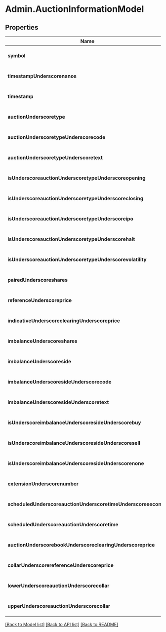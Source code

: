 # Admin.AuctionInformationModel

## Properties
Name | Type | Description | Notes
------------ | ------------- | ------------- | -------------
**symbol** | **string** |  | [optional] [default to null]
**timestampUnderscorenanos** | **integer** |  | [optional] [default to null]
**timestamp** | **string** |  | [optional] [default to null]
**auctionUnderscoretype** | **integer** |  | [optional] [default to null]
**auctionUnderscoretypeUnderscorecode** | **string** |  | [optional] [default to null]
**auctionUnderscoretypeUnderscoretext** | **string** |  | [optional] [default to null]
**isUnderscoreauctionUnderscoretypeUnderscoreopening** | **boolean** |  | [optional] [default to null]
**isUnderscoreauctionUnderscoretypeUnderscoreclosing** | **boolean** |  | [optional] [default to null]
**isUnderscoreauctionUnderscoretypeUnderscoreipo** | **boolean** |  | [optional] [default to null]
**isUnderscoreauctionUnderscoretypeUnderscorehalt** | **boolean** |  | [optional] [default to null]
**isUnderscoreauctionUnderscoretypeUnderscorevolatility** | **boolean** |  | [optional] [default to null]
**pairedUnderscoreshares** | **integer** |  | [optional] [default to null]
**referenceUnderscoreprice** | **float** |  | [optional] [default to null]
**indicativeUnderscoreclearingUnderscoreprice** | **float** |  | [optional] [default to null]
**imbalanceUnderscoreshares** | **integer** |  | [optional] [default to null]
**imbalanceUnderscoreside** | **integer** |  | [optional] [default to null]
**imbalanceUnderscoresideUnderscorecode** | **string** |  | [optional] [default to null]
**imbalanceUnderscoresideUnderscoretext** | **string** |  | [optional] [default to null]
**isUnderscoreimbalanceUnderscoresideUnderscorebuy** | **boolean** |  | [optional] [default to null]
**isUnderscoreimbalanceUnderscoresideUnderscoresell** | **boolean** |  | [optional] [default to null]
**isUnderscoreimbalanceUnderscoresideUnderscorenone** | **boolean** |  | [optional] [default to null]
**extensionUnderscorenumber** | **integer** |  | [optional] [default to null]
**scheduledUnderscoreauctionUnderscoretimeUnderscoreseconds** | **integer** |  | [optional] [default to null]
**scheduledUnderscoreauctionUnderscoretime** | **string** |  | [optional] [default to null]
**auctionUnderscorebookUnderscoreclearingUnderscoreprice** | **float** |  | [optional] [default to null]
**collarUnderscorereferenceUnderscoreprice** | **float** |  | [optional] [default to null]
**lowerUnderscoreauctionUnderscorecollar** | **float** |  | [optional] [default to null]
**upperUnderscoreauctionUnderscorecollar** | **float** |  | [optional] [default to null]

[[Back to Model list]](../README.md#documentation-for-models) [[Back to API list]](../README.md#documentation-for-api-endpoints) [[Back to README]](../README.md)


